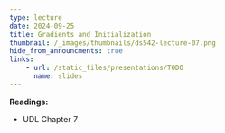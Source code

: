 ```yaml
---
type: lecture
date: 2024-09-25
title: Gradients and Initialization
thumbnail: /_images/thumbnails/ds542-lecture-07.png
hide_from_announcments: true
links:
    - url: /static_files/presentations/TODO
      name: slides
---
```

**Readings:**
- UDL Chapter 7

